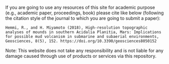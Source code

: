 If you are going to use any resources of this site for academic purpose (e.g., academic paper, proceedings, book)  please cite like below (following the citation style of the journal to which you are going to submit a paper):
```
Hemmi, R., and H. Miyamoto (2018), High-resolution topographic analyses of mounds in southern Acidalia Planitia, Mars: Implications for possible mud volcanism in submarine and subaerial environments, Geosciences, 8(5), 152. https://doi.org/10.3390/geosciences8050152
```
Note: This website does not take any responsibility and is not liable for any damage caused through use of products or services via this repository.
